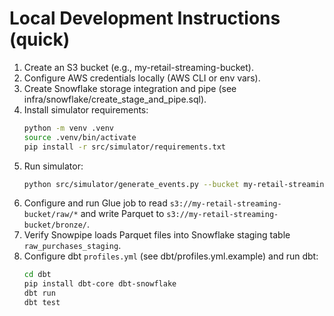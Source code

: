# Local Development Instructions (quick)

1. Create an S3 bucket (e.g., my-retail-streaming-bucket).
2. Configure AWS credentials locally (AWS CLI or env vars).
3. Create Snowflake storage integration and pipe (see infra/snowflake/create_stage_and_pipe.sql).
4. Install simulator requirements:
   ```bash
   python -m venv .venv
   source .venv/bin/activate
   pip install -r src/simulator/requirements.txt
   ```
5. Run simulator:
   ```bash
   python src/simulator/generate_events.py --bucket my-retail-streaming-bucket --prefix raw --batch-size 20 --sleep 2
   ```
6. Configure and run Glue job to read `s3://my-retail-streaming-bucket/raw/*` and write Parquet to `s3://my-retail-streaming-bucket/bronze/`.
7. Verify Snowpipe loads Parquet files into Snowflake staging table `raw_purchases_staging`.
8. Configure dbt `profiles.yml` (see dbt/profiles.yml.example) and run dbt:
   ```bash
   cd dbt
   pip install dbt-core dbt-snowflake
   dbt run
   dbt test
   ```
